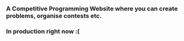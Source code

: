 ### A Competitive Programming Website where you can create problems, organise contests etc.

### In production right now :(